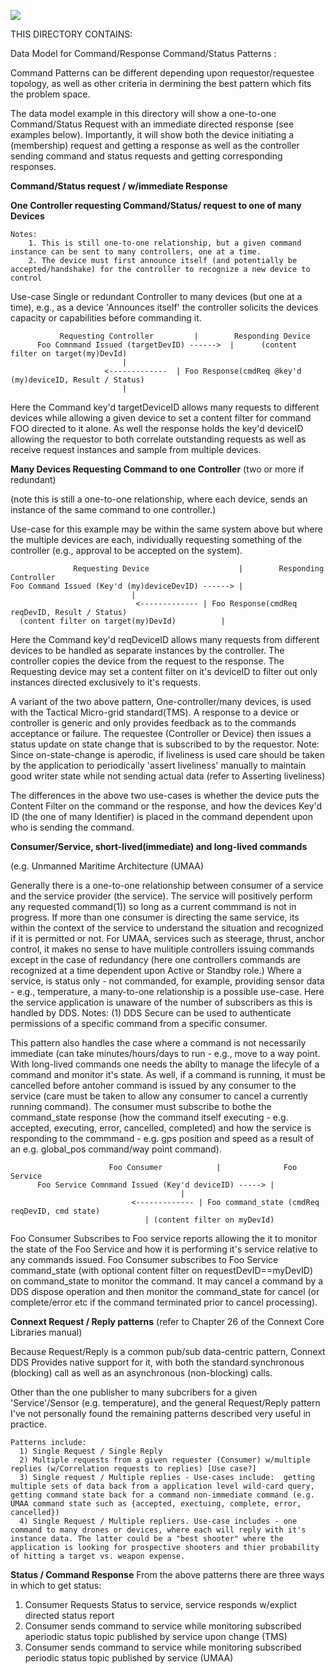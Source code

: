 
![](https://github.com/psmass/DDSexamples/blob/master/RtiAsOne.png)


THIS DIRECTORY CONTAINS:

Data Model for Command/Response Command/Status Patterns :

Command Patterns can be different depending upon requestor/requestee topology, as well as other criteria in dermining the best pattern which fits the problem space.  

The data model example in this directory will show a one-to-one Command/Status Request with an immediate directed response (see examples below). Importantly, it will show both the device initiating a (membership) request and getting a response as well as the controller sending command and status requests and getting corresponding responses. 



**Command/Status request / w/immediate Response**

**One Controller requesting Command/Status/ request to one of many Devices**

 	Notes:
		1. This is still one-to-one relationship, but a given command instance can be sent to many controllers, one at a time.
		2. The device must first announce itself (and potentially be accepted/handshake) for the controller to recognize a new device to control

Use-case Single or redundant Controller to many devices (but one at a time), e.g., as a device 'Announces itself' the controller solicits the devices capacity or capabilities before commanding it.

	           Requesting Controller 		 |		  Responding Device
	      Foo Comnmand Issued (targetDevID) ------>	 |      (content filter on target(my)DevId)
							 |
				         <-------------  | Foo Response(cmdReq @key'd (my)deviceID, Result / Status)
					 		 | 

Here the Command key'd targetDeviceID allows many requests to different devices while allowing a given device to set a content filter for command FOO directed to it alone. As well the response holds the key'd deviceID allowing the requestor to both correlate outstanding requests as well as receive request instances and sample from multiple devices.


**Many Devices Requesting Command to one Controller** (two or more if redundant)

(note this is still a one-to-one relationship, where each device, sends an instance of the same command to one controller.)

Use-case for this example may be within the same system above but where the multiple devices are each, individually requesting something of the controller (e.g., approval to be accepted on the system).


	              Requesting Device              	   |		Responding Controller
    Foo Command Issued (Key'd (my)deviceDevID) ------> |
							   |
			                    <------------- | Foo Response(cmdReq reqDevID, Result / Status)
	  (content filter on target(my)DevId)		   | 

Here the Command key'd reqDeviceID allows many requests from different devices to be handled as separate instances by the controller. The controller copies the device from the request to the response. The Requesting device may set a content filter on it's deviceID to filter out only instances directed exclusively to it's requests. 

A variant of the two above pattern, One-controller/many devices, is used with the Tactical Micro-grid standard(TMS).  A response to a device or controller is generic and only provides feedback as to the commands acceptance or failure. The requestee (Controller or Device) then issues a status update on state change that is subscribed to by the requestor. Note: Since on-state-change is aperodic, if liveliness is used care should be taken by the application to periodically 'assert liveliness' manually to maintain good writer state while not sending actual data (refer to Asserting liveliness)

The differences in the above two use-cases is whether the device puts the Content Filter on the command or the response, and how the devices Key'd ID (the one of many Identifier) is placed in the command dependent upon who is sending the command.

**Consumer/Service, short-lived(immediate) and long-lived commands**

(e.g. Unmanned Maritime Architecture (UMAA)

Generally there is a one-to-one relationship between consumer of a service and the service provider (the service).  The service will positively perform any requested command(1)) so long as a current commmand is not in progress. If more than one consumer is directing the same service, its within the context of the service to understand the situation and recognized if it is permitted or not. For UMAA, services such as steerage, thrust, anchor control, it makes no sense to have mulitiple controllers issuing commands except in the case of redundancy (here one controllers commands are recognized at a time dependent upon Active or Standby role.)  Where a service, is status only - not commanded, for example, providing sensor data - e.g., temperature, a many-to-one relationship is a possible use-case. Here the service application is unaware of the number of subscribers as this is handled by DDS. 
Notes: (1) DDS Secure can be  used to authenticate permissions of a specific command from a specific consumer.

This pattern also handles the case where a command is not necessarily immediate (can take minutes/hours/days to run - e.g., move to a way point. With long-lived commands one needs the abilty to manage the lifecyle of a command and monitor it's state.
As well, if a command is running, it must be cancelled before antoher command is issued by any consumer to the service (care must be taken to allow any consumer to cancel a currently running command). The consumer must subscribe to bothe the command_state response (how the command itself executing - e.g. accepted, executing, error, cancelled, completed) and how the service is responding to the commmand - e.g. gps position and speed as a result of an e.g. global_pos command/way point command).


	                      Foo Consumer 		 	  |	             Foo Service
	      Foo Service Comnmand Issued (Key'd deviceID) -----> |
	 	       		 	  	    	  	  |
					           <------------- | Foo command_state (cmdReq reqDevID, cmd state)
							  	  | (content filter on myDevId)

Foo Consumer Subscribes to Foo service reports allowing the it to monitor the state of the Foo Service and how it is performing it's service relative to any commands issued.
Foo Consumer subscribes to Foo Service command_state (with optional content filter on requestDevID==myDevID) on command_state to monitor the command.  It may cancel a command by a DDS dispose operation and then monitor the command_state for cancel (or complete/error etc if the command terminated prior to cancel processing).

**Connext Request / Reply patterns**
(refer to Chapter 26 of the Connext Core Libraries manual)

Because Request/Reply is a common pub/sub data-centric pattern, Connext DDS Provides native support for it, with both the standard synchronous (blocking) call as well as an asynchronous (non-blocking) calls.

Other than the one publisher to many subcribers for a given 'Service'/Sensor (e.g. temperature), and the general Request/Reply pattern I've not personally found the remaining patterns described very useful in practice.

	Patterns include:
	  1) Single Request / Single Reply 
	  2) Multiple requests from a given requester (Consumer) w/multiple replies (w/Correlation requests to replies) [Use case?]
	  3) Single request / Multiple replies - Use-cases include:  getting multiple sets of data back from a application level wild-card query, getting command state back for a command non-immediate command (e.g. UMAA command state such as {accepted, exectuing, complete, error, cancelled})
	  4) Single Request / Multiple repliers. Use-case includes - one command to many drones or devices, where each will reply with it's instance data. The latter could be a "best shooter" where the application is looking for prospective shooters and thier probability of hitting a target vs. weapon expense.

**Status / Command Response**
From the above patterns there are three ways in which to get status:
1) Consumer Requests Status to service, service responds w/explict directed status report
2) Consumer sends command to service while monitoring subscribed aperiodic status topic published by service upon change (TMS)
3) Consumer sends command to service while monitoring subscribed periodic status topic published by service (UMAA) 
